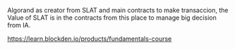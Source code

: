 Algorand as creator from SLAT and main contracts to make transaccion, the Value of SLAT is in the contracts from this place to manage big decision from IA.

https://learn.blockden.io/products/fundamentals-course

